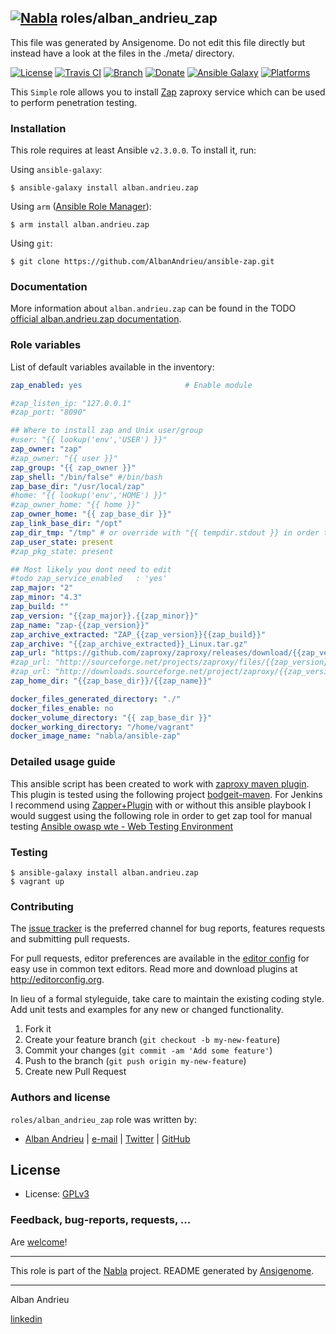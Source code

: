 ## [![Nabla](https://debops.org/images/debops-small.png)](https://github.com/AlbanAndrieu) roles/alban_andrieu_zap

This file was generated by Ansigenome. Do not edit this file directly but instead have a look at the files in the ./meta/ directory. 

[![License](http://img.shields.io/:license-apache-blue.svg?style=flat-square)](http://www.apache.org/licenses/LICENSE-2.0.html)
[![Travis CI](https://img.shields.io/travis/AlbanAndrieu/ansible-zap.svg?style=flat)](https://travis-ci.org/AlbanAndrieu/ansible-zap)
[![Branch](http://img.shields.io/github/tag/AlbanAndrieu/ansible-zap.svg?style=flat-square)](https://github.com/AlbanAndrieu/ansible-zap/tree/master)
[![Donate](https://img.shields.io/gratipay/AlbanAndrieu.svg?style=flat)](https://www.gratipay.com/~AlbanAndrieu)
[![Ansible Galaxy](https://img.shields.io/badge/galaxy-alban.andrieu.zap-660198.svg?style=flat)](https://galaxy.ansible.com/alban.andrieu/zap)
[![Platforms](http://img.shields.io/badge/platforms-ubuntu-lightgrey.svg?style=flat)](#)


This ``Simple`` role allows you to install [Zap](https://code.google.com/p/zaproxy/) zaproxy service
which can be used to perform penetration testing.

### Installation

This role requires at least Ansible `v2.3.0.0`. To install it, run:

Using `ansible-galaxy`:
```shell
$ ansible-galaxy install alban.andrieu.zap
```

Using `arm` ([Ansible Role Manager](https://github.com/mirskytech/ansible-role-manager/)):
```shell
$ arm install alban.andrieu.zap
```

Using `git`:
```shell
$ git clone https://github.com/AlbanAndrieu/ansible-zap.git
```

### Documentation

More information about `alban.andrieu.zap` can be found in the
TODO [official alban.andrieu.zap documentation](https://docs.debops.org/en/latest/ansible/roles/ansible-zap/docs/).


### Role variables

List of default variables available in the inventory:

```YAML
zap_enabled: yes                       # Enable module

#zap_listen_ip: "127.0.0.1"
#zap_port: "8090"

## Where to install zap and Unix user/group
#user: "{{ lookup('env','USER') }}"
zap_owner: "zap"
#zap_owner: "{{ user }}"
zap_group: "{{ zap_owner }}"
zap_shell: "/bin/false" #/bin/bash
zap_base_dir: "/usr/local/zap"
#home: "{{ lookup('env','HOME') }}"
#zap_owner_home: "{{ home }}"
zap_owner_home: "{{ zap_base_dir }}"
zap_link_base_dir: "/opt"
zap_dir_tmp: "/tmp" # or override with "{{ tempdir.stdout }} in order to have be sure to download the file"
zap_user_state: present
#zap_pkg_state: present

## Most likely you dont need to edit
#todo zap_service_enabled   : 'yes'
zap_major: "2"
zap_minor: "4.3"
zap_build: ""
zap_version: "{{zap_major}}.{{zap_minor}}"
zap_name: "zap-{{zap_version}}"
zap_archive_extracted: "ZAP_{{zap_version}}{{zap_build}}"
zap_archive: "{{zap_archive_extracted}}_Linux.tar.gz"
zap_url: "https://github.com/zaproxy/zaproxy/releases/download/{{zap_version}}/{{zap_archive}}"
#zap_url: "http://sourceforge.net/projects/zaproxy/files/{{zap_version}}/{{zap_archive}}/download"
#zap_url: "http://downloads.sourceforge.net/project/zaproxy/{{zap_version}}/{{zap_archive}}?r=&ts=1411599584&use_mirror=skylink"
zap_home_dir: "{{zap_base_dir}}/{{zap_name}}"

docker_files_generated_directory: "./"
docker_files_enable: no
docker_volume_directory: "{{ zap_base_dir }}"
docker_working_directory: "/home/vagrant"
docker_image_name: "nabla/ansible-zap"
```


### Detailed usage guide

This ansible script has been created to work with [zaproxy maven plugin](https://github.com/AlbanAndrieu/zap-maven-plugin).
This plugin is tested using the following project [bodgeit-maven](https://github.com/AlbanAndrieu/bodgeit-maven).
For Jenkins I recommend using [Zapper+Plugin](https://wiki.jenkins-ci.org/display/JENKINS/Zapper+Plugin) with or without this ansible playbook
I would suggest using the following role in order to get zap tool for manual testing [Ansible owasp wte - Web Testing Environment](https://github.com/AlbanAndrieu/ansible-owasp-wte)

### Testing
```shell
$ ansible-galaxy install alban.andrieu.zap
$ vagrant up
```

### Contributing

The [issue tracker](https://github.com/AlbanAndrieu/ansible-zap/issues) is the preferred channel for bug reports, features requests and submitting pull requests.

For pull requests, editor preferences are available in the [editor config](.editorconfig) for easy use in common text editors. Read more and download plugins at <http://editorconfig.org>.

In lieu of a formal styleguide, take care to maintain the existing coding style. Add unit tests and examples for any new or changed functionality.

1. Fork it
2. Create your feature branch (`git checkout -b my-new-feature`)
3. Commit your changes (`git commit -am 'Add some feature'`)
4. Push to the branch (`git push origin my-new-feature`)
5. Create new Pull Request

### Authors and license

`roles/alban_andrieu_zap` role was written by:

- [Alban Andrieu](fr.linkedin.com/in/nabla/) | [e-mail](mailto:alban.andrieu@free.fr) | [Twitter](https://twitter.com/AlbanAndrieu) | [GitHub](https://github.com/AlbanAndrieu)

License
-------

- License: [GPLv3](https://tldrlegal.com/license/gnu-general-public-license-v3-%28gpl-3%29)

### Feedback, bug-reports, requests, ...

Are [welcome](https://github.com/AlbanAndrieu/ansible-zap/issues)!

***

This role is part of the [Nabla](https://github.com/AlbanAndrieu) project.
README generated by [Ansigenome](https://github.com/nickjj/ansigenome/).

***

Alban Andrieu

[linkedin](fr.linkedin.com/in/nabla/)